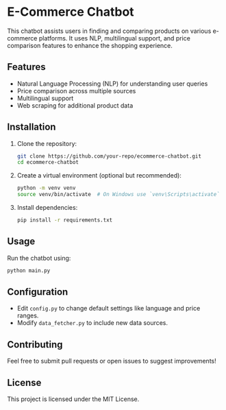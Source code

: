 # E-Commerce Chatbot

This chatbot assists users in finding and comparing products on various e-commerce platforms. It uses NLP, multilingual support, and price comparison features to enhance the shopping experience.

## Features
- Natural Language Processing (NLP) for understanding user queries
- Price comparison across multiple sources
- Multilingual support
- Web scraping for additional product data

## Installation
1. Clone the repository:
   ```sh
   git clone https://github.com/your-repo/ecommerce-chatbot.git
   cd ecommerce-chatbot
   ```
2. Create a virtual environment (optional but recommended):
   ```sh
   python -m venv venv
   source venv/bin/activate  # On Windows use `venv\Scripts\activate`
   ```
3. Install dependencies:
   ```sh
   pip install -r requirements.txt
   ```

## Usage
Run the chatbot using:
```sh
python main.py
```

## Configuration
- Edit `config.py` to change default settings like language and price ranges.
- Modify `data_fetcher.py` to include new data sources.

## Contributing
Feel free to submit pull requests or open issues to suggest improvements!

## License
This project is licensed under the MIT License.

